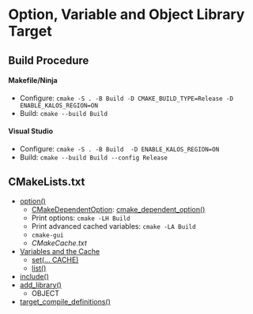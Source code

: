 # Option, Variable and Object Library Target

## Build Procedure
#### Makefile/Ninja
- Configure: `cmake -S . -B Build -D CMAKE_BUILD_TYPE=Release -D ENABLE_KALOS_REGION=ON`
- Build: `cmake --build Build`

#### Visual Studio
- Configure: `cmake -S . -B Build  -D ENABLE_KALOS_REGION=ON`
- Build: `cmake --build Build --config Release`

## CMakeLists.txt
- [option()](https://cmake.org/cmake/help/latest/command/option.html)
  - [CMakeDependentOption](https://github.com/Kitware/CMake/blob/master/Modules/CMakeDependentOption.cmake): [cmake_dependent_option()](https://cmake.org/cmake/help/latest/module/CMakeDependentOption.html)
  - Print options: `cmake -LH Build`
  - Print advanced cached variables: `cmake -LA Build`
  - `cmake-gui`
  - *CMakeCache.txt*
- [Variables and the Cache](https://cliutils.gitlab.io/modern-cmake/chapters/basics/variables.html)
  - [set(... CACHE)](https://cmake.org/cmake/help/latest/command/set.html#set-cache-entry)
  - [list()](https://cmake.org/cmake/help/latest/command/list.html)
- [include()](https://cmake.org/cmake/help/latest/command/include.html)
- [add_library()](https://cmake.org/cmake/help/latest/command/add_library.html)
  - OBJECT
- [target_compile_definitions()](https://cmake.org/cmake/help/latest/command/target_compile_definitions.html)
